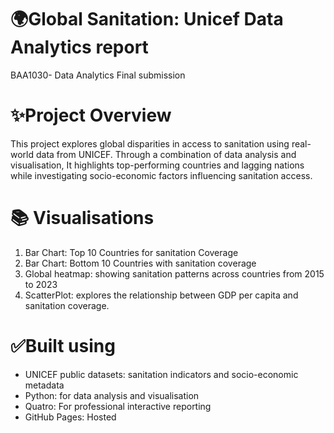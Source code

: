 # 🌍Global Sanitation: Unicef Data Analytics report 
BAA1030- Data Analytics Final submission
# ✨Project Overview
This project explores global disparities in access to sanitation using real-world data from UNICEF. Through a combination of data analysis and visualisation, It highlights top-performing countries and lagging nations while investigating socio-economic factors influencing sanitation access.
# 📚 Visualisations
1. Bar Chart: Top 10 Countries for sanitation Coverage
2. Bar Chart: Bottom 10 Countries with sanitation coverage
3. Global heatmap: showing sanitation patterns across countries from 2015 to 2023
4. ScatterPlot: explores the relationship between GDP per capita and sanitation coverage.
# ✅Built using
- UNICEF public datasets: sanitation indicators and socio-economic metadata
- Python: for data analysis and visualisation
- Quatro: For professional interactive reporting
- GitHub Pages: Hosted 
